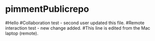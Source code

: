 # pimmentPublicrepo
#Hello
#Collaboration test - second user updated this file.
#Remote interaction test - new change added.
#This line is edited from the Mac laptop (remote).

